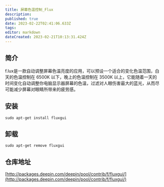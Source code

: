```yaml
---
title: 屏幕色温控制_Flux
description: 
published: true
date: 2023-02-22T02:41:06.633Z
tags: 
editor: markdown
dateCreated: 2023-02-21T10:13:31.424Z
---
```


## 简介

f.lux是一款自动调整屏幕色温亮度的应用，可以预设一个适合的变化色温范围，白天的色温控制在 6500K 以下，晚上的色温控制在 3500K 以上，它能随着一天的时间变化自动调整你电脑显示器屏幕的色温，过滤对人眼伤害最大的蓝光，从而尽可能减少屏幕对眼睛所带来的疲劳感。

## 安装

`sudo apt-get install fluxgui`

## 卸载

`sudo apt-get remove fluxgui`

## 仓库地址

[http://packages.deepin.com/deepin/pool/contrib/f/fluxgui/](http://packages.deepin.com/deepin/pool/contrib/f/fluxgui/)

